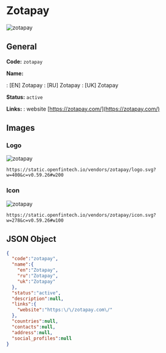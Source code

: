 
# Zotapay 
![zotapay](https://static.openfintech.io/vendors/zotapay/logo.svg?w=400&c=v0.59.26#w200)  

## General 
 
**Code:** `zotapay` 
 
**Name:** 
 
:	[EN] Zotapay 
:	[RU] Zotapay 
:	[UK] Zotapay 
 
**Status:** `active` 
 
**Links:** 
: website [https://zotapay.com/](https://zotapay.com/) 
 

## Images 

### Logo 
 
![zotapay](https://static.openfintech.io/vendors/zotapay/logo.svg?w=400&c=v0.59.26#w200)  

```
https://static.openfintech.io/vendors/zotapay/logo.svg?w=400&c=v0.59.26#w200
```  

### Icon 
 
![zotapay](https://static.openfintech.io/vendors/zotapay/icon.svg?w=278&c=v0.59.26#w100)  

```
https://static.openfintech.io/vendors/zotapay/icon.svg?w=278&c=v0.59.26#w100
```  

## JSON Object 

```json
{
  "code":"zotapay",
  "name":{
    "en":"Zotapay",
    "ru":"Zotapay",
    "uk":"Zotapay"
  },
  "status":"active",
  "description":null,
  "links":{
    "website":"https:\/\/zotapay.com\/"
  },
  "countries":null,
  "contacts":null,
  "address":null,
  "social_profiles":null
}
```  
